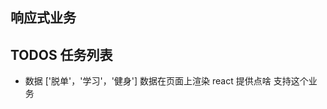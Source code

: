 <!-- # react 业务
friends 数据
App
挂载点
页面的显示
- 原生JS
  DOM 编程
  底层API 不够高效 
  聚焦于业务
  前端切图载 （html,css + 一点js）-》 前端开发工程师（微博，美团）JS框架（vue/react）
  -》 node 全栈开发 （node + 数据库）-》react native Android + ios App->AIGC AI应用
  -》 全干工程师
  Web应用（www.baidu.com）  移动应用（Android,IOS）
  Node (server)  AI 统领一切 JS AI全干工程师


## **项目**的创建
- npm 是什么？ node package manager 
  node 包管理工具 安装react package 提供App开发能力
- npm init vite 
  初始化项目 init
  vite 提供vue/react 项目模板和**工程**化
- 选择一些配置
  - react
  - js 
  得到项目模板， 基于它开始开发
  - cd 项目名/
  - npm i  安装依赖
    node_modules  包所在
  - npm run dev 启动项目
    3000 端口启动应用 -->

    

<!-- # 5 w
- what Web App
- how npm init vite 初始化并vite的项目模板
- 安装依赖
- 启动应用 http 5173    react 技术栈 Web App   
远离JS API 编程， 面向于业务  -->

## 响应式业务 
## TODOS 任务列表
   - 数据 ['脱单'，'学习'，'健身']
   数据在页面上渲染  react 提供点啥 支持这个业务 

<!-- ## react 初体验
- react 组件是完成开发任务的最小单元
- 组件是一个函数
- 返回一个html
- 函数体里面 return 之前可以声明数据和业务逻辑
- {}  js  表达式   不需要DOM  API 编程 -->


<!-- ## 响应式数据
- 数据会发生改变的，数据状态 state
- [todos,setTodos] = useState(初始值) 使用一个数据状态
   数组第一项 数据项
   数据第二项目 修改数据项的方法 -->

